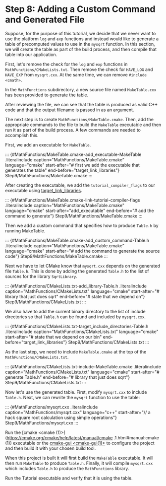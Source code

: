 # Step 8: Adding a Custom Command and Generated File

Suppose, for the purpose of this tutorial, we decide that we never want
to use the platform `log` and `exp` functions and instead would like to
generate a table of precomputed values to use in the `mysqrt` function.
In this section, we will create the table as part of the build process,
and then compile that table into our application.

First, let\'s remove the check for the `log` and `exp` functions in
`MathFunctions/CMakeLists.txt`. Then remove the check for `HAVE_LOG` and
`HAVE_EXP` from `mysqrt.cxx`. At the same time, we can remove
`#include <cmath>`.

In the `MathFunctions` subdirectory, a new source file named
`MakeTable.cxx` has been provided to generate the table.

After reviewing the file, we can see that the table is produced as valid
C++ code and that the output filename is passed in as an argument.

The next step is to create `MathFunctions/MakeTable.cmake`. Then, add
the appropriate commands to the file to build the `MakeTable` executable
and then run it as part of the build process. A few commands are needed
to accomplish this.

First, we add an executable for `MakeTable`.

::: {#MathFunctions/MakeTable.cmake-add_executable-MakeTable .literalinclude caption="MathFunctions/MakeTable.cmake" language="cmake" start-after="# first we add the executable that generates the table" end-before="target_link_libraries"}
Step9/MathFunctions/MakeTable.cmake
:::

After creating the executable, we add the `tutorial_compiler_flags` to
our executable using [target_link_libraries](https://cmake.org/cmake/help/latest/command/target_link_libraries.html#command:target_link_libraries).

::: {#MathFunctions/MakeTable.cmake-link-tutorial-compiler-flags .literalinclude caption="MathFunctions/MakeTable.cmake" language="cmake" start-after="add_executable" end-before="# add the command to generate"}
Step9/MathFunctions/MakeTable.cmake
:::

Then we add a custom command that specifies how to produce `Table.h` by
running MakeTable.

::: {#MathFunctions/MakeTable.cmake-add_custom_command-Table.h .literalinclude caption="MathFunctions/MakeTable.cmake" language="cmake" start-after="# add the command to generate the source code"}
Step9/MathFunctions/MakeTable.cmake
:::

Next we have to let CMake know that `mysqrt.cxx` depends on the
generated file `Table.h`. This is done by adding the generated `Table.h`
to the list of sources for the library `SqrtLibrary`.

::: {#MathFunctions/CMakeLists.txt-add_library-Table.h .literalinclude caption="MathFunctions/CMakeLists.txt" language="cmake" start-after="# library that just does sqrt" end-before="# state that we depend on"}
Step9/MathFunctions/CMakeLists.txt
:::

We also have to add the current binary directory to the list of include
directories so that `Table.h` can be found and included by `mysqrt.cxx`.

::: {#MathFunctions/CMakeLists.txt-target_include_directories-Table.h .literalinclude caption="MathFunctions/CMakeLists.txt" language="cmake" start-after="# state that we depend on our bin" end-before="target_link_libraries"}
Step9/MathFunctions/CMakeLists.txt
:::

As the last step, we need to include `MakeTable.cmake` at the top of the
`MathFunctions/CMakeLists.txt`.

::: {#MathFunctions/CMakeLists.txt-include-MakeTable.cmake .literalinclude caption="MathFunctions/CMakeLists.txt" language="cmake" start-after="# generate Table.h" end-before="# library that just does sqrt"}
Step9/MathFunctions/CMakeLists.txt
:::

Now let\'s use the generated table. First, modify `mysqrt.cxx` to
include `Table.h`. Next, we can rewrite the `mysqrt` function to use the
table:

::: {#MathFunctions/mysqrt.cxx .literalinclude caption="MathFunctions/mysqrt.cxx" language="c++" start-after="// a hack square root calculation using simple operations"}
Step9/MathFunctions/mysqrt.cxx
:::

Run the [cmake  <cmake (1)>](https://cmake.org/cmake/help/latest/manual/cmake .1.html#manual:cmake (1)) executable
or the [cmake-gui <cmake-gui(1)>](https://cmake.org/cmake/help/latest/manual/cmake-gui.1.html#manual:cmake-gui(1)) to
configure the project and then build it with your chosen build tool.

When this project is built it will first build the `MakeTable`
executable. It will then run `MakeTable` to produce `Table.h`. Finally,
it will compile `mysqrt.cxx` which includes `Table.h` to produce the
`MathFunctions` library.

Run the Tutorial executable and verify that it is using the table.
